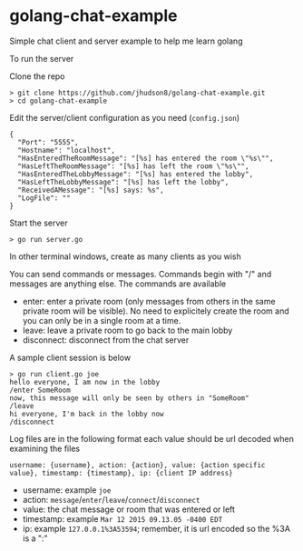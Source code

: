 # golang-chat-example
Simple chat client and server example to help me learn golang

To run the server

Clone the repo
```
> git clone https://github.com/jhudson8/golang-chat-example.git
> cd golang-chat-example
```

Edit the server/client configuration as you need (```config.json```)
```
{
  "Port": "5555",
  "Hostname": "localhost",
  "HasEnteredTheRoomMessage": "[%s] has entered the room \"%s\"",
  "HasLeftTheRoomMessage": "[%s] has left the room \"%s\"",
  "HasEnteredTheLobbyMessage": "[%s] has entered the lobby",
  "HasLeftTheLobbyMessage": "[%s] has left the lobby",
  "ReceivedAMessage": "[%s] says: %s",
  "LogFile": ""
}
```

Start the server
```
> go run server.go
```

In other terminal windows, create as many clients as you wish

You can send commands or messages.  Commands begin with "/" and messages are anything else.
The commands are available

* enter: enter a private room (only messages from others in the same private room will be visible).  No need to explicitely create the room and you can only be in a single room at a time.
* leave: leave a private room to go back to the main lobby
* disconnect: disconnect from the chat server

A sample client session is below
```
> go run client.go joe
hello everyone, I am now in the lobby
/enter SomeRoom
now, this message will only be seen by others in "SomeRoom"
/leave
hi everyone, I'm back in the lobby now
/disconnect
```

Log files are in the following format each value should be url decoded when examining the files
```
username: {username}, action: {action}, value: {action specific value}, timestamp: {timestamp}, ip: {client IP address}
```

* username: example ```joe```
* action: ```message```/```enter```/```leave```/```connect```/```disconnect```
* value: the chat message or room that was entered or left
* timestamp: example ```Mar 12 2015 09.13.05 -0400 EDT```
* ip: example ```127.0.0.1%3A53594```; remember, it is url encoded so the %3A is a ":"
